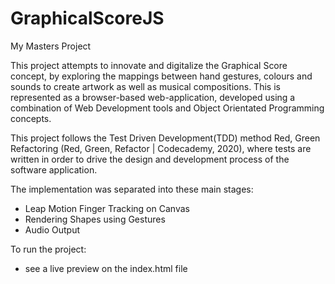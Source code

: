 # GraphicalScoreJS
My Masters Project

This project attempts to innovate and digitalize the Graphical Score concept, by exploring the mappings between hand gestures, colours and sounds to create artwork as well as musical compositions. This is represented as a browser-based web-application, developed using a combination of Web Development tools and Object Orientated Programming concepts.

This project follows the Test Driven Development(TDD) method Red, Green Refactoring (Red, Green, Refactor | Codecademy, 2020), where tests are written in order to drive the design and development process of the software application.

The implementation was separated into these main stages:

- Leap Motion Finger Tracking on Canvas
- Rendering Shapes using Gestures
- Audio Output

To run the project:

- see a live preview on the index.html file
